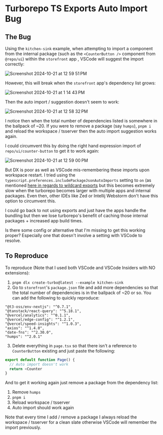 # Turborepo TS Exports Auto Import Bug

## The Bug

Using the `kitchen-sink` example, when attempting to import a component from the internal package (such as the `<CounterButton />` component from `@repo/ui`) within the `storefront` app , VSCode will suggest the import correctly:

![Screenshot 2024-10-21 at 12 59 51 PM](https://github.com/user-attachments/assets/2ba5572a-16eb-4c1b-a9db-91f51030ee02)

However, this will break when the `storefront` app's dependency list grows: 

![Screenshot 2024-10-21 at 1 14 43 PM](https://github.com/user-attachments/assets/187b18eb-ee2e-4d64-a533-58111347d346)

Then the auto import / suggestion doesn't seem to work:

![Screenshot 2024-10-21 at 12 58 32 PM](https://github.com/user-attachments/assets/ec475298-b3ff-4ea5-96d7-29315e65a7fb)

I notice then when the total number of dependencies listed is somewhere in the ballpack of ~20. If you were to remove a package (say `humps`), `pnpm i` and reload the workspace / tsserver then the auto import suggestion works again. 

I could circumvent this by doing the right hand expression import of `repo/ui/counter-button` to get it to work again: 

![Screenshot 2024-10-21 at 12 59 00 PM](https://github.com/user-attachments/assets/f6938e94-6ace-4f2e-9b68-5d8cc7d53430)

But DX is poor as well as VSCode mis-remembering these imports upon workspace restart. I tried using the `typescript.preferences.includePackageJsonAutoImports` setting to `on` (as mentioned [here in regards to wildcard exports](https://github.com/microsoft/TypeScript/issues/53116#issuecomment-2039481701) but this becomes extremely slow when the turborepo becomes larger with multiple apps and internal packages. Even then, other IDEs like Zed or Intellij Webstorm don't have this option to circumvent this.

I could go back to not using exports and just have the apps handle the bundling but then we lose turborepo's benefit of caching those internal packages + increased app build times. 

Is there some config or alternative that I'm missing to get this working proper? Especially one that doesn't involve a setting with VSCode to resolve.

## To Reproduce

To reproduce (Note that I used both VSCode and VSCode Insiders with NO extensions):

1. `pnpm dlx create-turbo@latest --example kitchen-sink`
2. Go to `storefront`'s `package.json` file and add more dependencies so that the total number of dependencies is in the ballpack of ~20 or so. You can add the following to quickly reproduce:

```
"@t3-oss/env-nextjs": "^0.7.1",
"@tanstack/react-query": "^5.18.1",
"@vercel/analytics": "^0.1.1",
"@vercel/edge-config": "^1.2.1",
"@vercel/speed-insights": "^1.0.3",
"axios": "^1.4.0",
"date-fns": "^2.30.0",
"humps": "^2.0.1"
```

3. Delete everything in `page.tsx` so that there isn't a reference to `CounterButton` existing and just paste the following:

```ts
export default function Page() {
  // Auto import doesn't work
  return <Counter
}
```

And to get it working again just remove a package from the dependency list:

1. Remove `humps`
2. `pnpm i`
3. Reload workspace / tsserver
4. Auto import should work again

Note that every time I add / remove a package I always reload the workspace / tsserver for a clean slate otherwise VSCode will remember the import previously.
